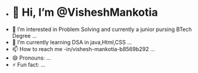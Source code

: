 - <h1>👋 Hi, I’m @VisheshMankotia</h1>
- 👀 I’m interested in Problem Solving and currently a junior pursing BTech Degree ...
- 🌱 I’m currently learning DSA in java,Html,CSS ...<br>
- 📫 How to reach me -in/vishesh-mankotia-b8569b292 ...
- 😄 Pronouns: ...
- ⚡ Fun fact: ...

<!---
VisheshMankotia/VisheshMankotia is a ✨ special ✨ repository because its `README.md` (this file) appears on your GitHub profile.
You can click the Preview link to take a look at your changes.
--->
